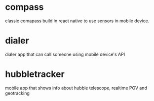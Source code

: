 # compass
classic comapass build in react native to use sensors in mobile device.

# dialer
dialer app that can call someone using mobile device's API

# hubbletracker
mobile app that shows info about hubble telescope, realtime POV and geotracking
